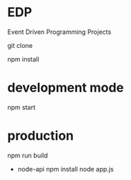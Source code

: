 # EDP
Event Driven Programming Projects

git clone

npm install

# development mode
npm start

# production
npm run build


- node-api
npm install
node app.js